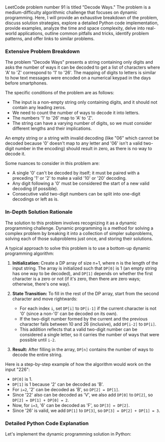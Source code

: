 LeetCode problem number 91 is titled "Decode Ways." The problem is a medium-difficulty algorithmic challenge that focuses on dynamic programming. Here, I will provide an exhaustive breakdown of the problem, discuss solution strategies, explore a detailed Python code implementation, provide examples, analyze the time and space complexity, delve into real-world applications, outline common pitfalls and tricks, identify problem patterns, and offer links to similar problems.

### Extensive Problem Breakdown

The problem "Decode Ways" presents a string containing only digits and asks the number of ways it can be decoded to get a list of characters where 'A' to 'Z' correspond to '1' to '26'. The mapping of digits to letters is similar to how text messages were encoded on a numerical keypad in the days before smartphones.

The specific conditions of the problem are as follows:

- The input is a non-empty string only containing digits, and it should not contain any leading zeros.
- We need to count the number of ways to decode it into letters.
- The numbers '1' to '26' map to 'A' to 'Z'.
- The string can have a varying number of digits, so we must consider different lengths and their implications.

An empty string or a string with invalid decoding (like "06" which cannot be decoded because '0' doesn't map to any letter and '06' isn't a valid two-digit number in the encoding) should result in zero, as there is no way to decode it.

Some nuances to consider in this problem are:

- A single '0' can't be decoded by itself; it must be paired with a preceding '1' or '2' to make a valid '10' or '20' decoding.
- Any digit following a '0' must be considered the start of a new valid decoding (if possible).
- Consecutive valid two-digit numbers can be split into one-digit decodings or left as is.

### In-Depth Solution Rationale

The solution to this problem involves recognizing it as a dynamic programming challenge. Dynamic programming is a method for solving a complex problem by breaking it into a collection of simpler subproblems, solving each of those subproblems just once, and storing their solutions.

A typical approach to solve this problem is to use a bottom-up dynamic programming algorithm:

1. **Initialization:** Create a DP array of size n+1, where n is the length of the input string. The array is initialized such that `DP[0]` is 1 (an empty string has one way to be decoded), and `DP[1]` depends on whether the first character is a zero or not (if it's zero, then there are zero ways; otherwise, there's one way).

2. **State Transition:** To fill in the rest of the DP array, start from the second character and move rightwards:
   - For each index `i`, set `DP[i]` to `DP[i-1]` if the current character is not '0' (since a non-'0' can be decoded on its own).
   - If the two-digit number formed by the current and the previous character falls between 10 and 26 (inclusive), add `DP[i-2]` to `DP[i]`.
   - This addition reflects that a valid two-digit number can be considered a single letter, so it carries the number of ways that were possible until `i-2`.

3. **Result:** After filling in the array, `DP[n]` contains the number of ways to decode the entire string.

Here is a step-by-step example of how the algorithm would work on the input "226":

- `DP[0]` is 1.
- `DP[1]` is 1 because '2' can be decoded as 'B'.
- For `i=2`, '2' can be decoded as 'B', so `DP[2] = DP[1]`.
- Since '22' also can be decoded as 'V', we also add `DP[0]` to `DP[2]`, so `DP[2] = DP[1] + DP[0] = 2`.
- Now, for `i=3`, '6' can be decoded as 'F', so `DP[3] = DP[2]`.
- Since '26' is valid, we add `DP[1]` to `DP[3]`, so `DP[3] = DP[2] + DP[1] = 3`.

### Detailed Python Code Explanation

Let's implement the dynamic programming solution in Python: